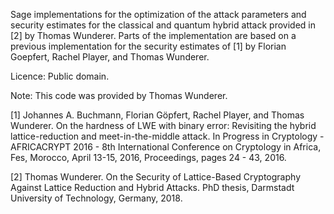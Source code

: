 Sage implementations for the optimization of the attack parameters and security estimates for the classical and quantum hybrid attack provided in [2] by Thomas Wunderer. Parts of the implementation are based on a previous implementation for the security estimates of [1] by Florian Goepfert, Rachel Player, and Thomas Wunderer.


Licence:
Public domain.

Note: This code was provided by Thomas Wunderer.


[1] Johannes A. Buchmann, Florian Göpfert, Rachel Player, and Thomas Wunderer. On the hardness of LWE with binary error: Revisiting the hybrid lattice-reduction and meet-in-the-middle attack. In Progress in Cryptology - AFRICACRYPT 2016 - 8th International Conference on Cryptology in Africa, Fes, Morocco, April 13-15, 2016, Proceedings, pages 24 - 43, 2016.

[2] Thomas Wunderer. On the Security of Lattice-Based Cryptography Against Lattice Reduction and Hybrid Attacks. PhD thesis, Darmstadt University of Technology, Germany, 2018.
